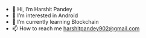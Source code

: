 - 👋 Hi, I’m Harshit Pandey
- 👀 I’m interested in Android
- 🌱 I’m currently learning Blockchain
- 📫 How to reach me harshitpandey902@gmail.com

<!---
hp902/hp902 is a ✨ special ✨ repository because its `README.md` (this file) appears on your GitHub profile.
You can click the Preview link to take a look at your changes.
--->
